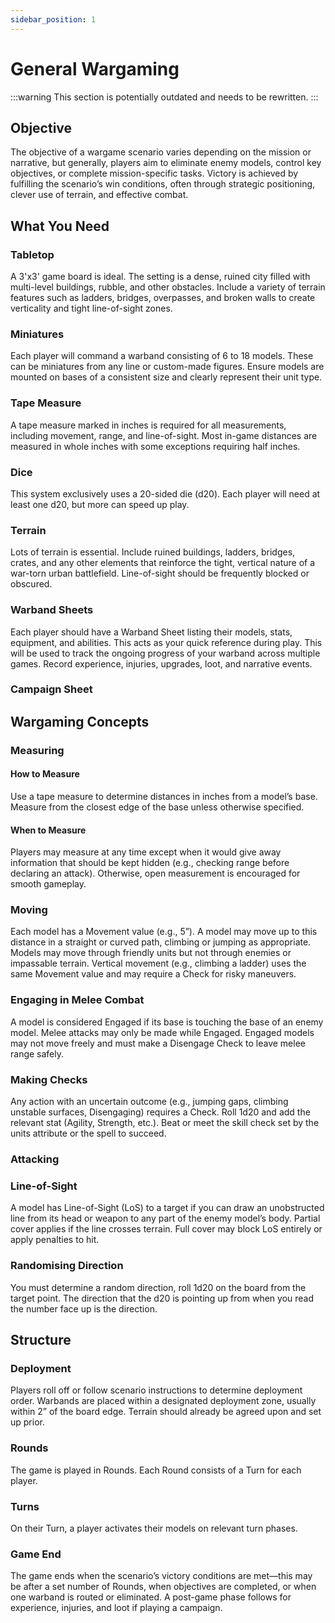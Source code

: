```yaml
---
sidebar_position: 1
---
```

# General Wargaming

:::warning
This section is potentially outdated and needs to be rewritten.
:::
## Objective
The objective of a wargame scenario varies depending on the mission or narrative, but generally, players aim to eliminate enemy models, control key objectives, or complete mission-specific tasks. Victory is achieved by fulfilling the scenario’s win conditions, often through strategic positioning, clever use of terrain, and effective combat.

## What You Need

### Tabletop
A 3'x3' game board is ideal. The setting is a dense, ruined city filled with multi-level buildings, rubble, and other obstacles. Include a variety of terrain features such as ladders, bridges, overpasses, and broken walls to create verticality and tight line-of-sight zones.

### Miniatures
Each player will command a warband consisting of 6 to 18 models. These can be miniatures from any line or custom-made figures. Ensure models are mounted on bases of a consistent size and clearly represent their unit type.

### Tape Measure
A tape measure marked in inches is required for all measurements, including movement, range, and line-of-sight. Most in-game distances are measured in whole inches with some exceptions requiring half inches.

### Dice
This system exclusively uses a 20-sided die (d20). Each player will need at least one d20, but more can speed up play.

### Terrain
Lots of terrain is essential. Include ruined buildings, ladders, bridges, crates, and any other elements that reinforce the tight, vertical nature of a war-torn urban battlefield. Line-of-sight should be frequently blocked or obscured.

### Warband Sheets
Each player should have a Warband Sheet listing their models, stats, equipment, and abilities. This acts as your quick reference during play. This will be used to track the ongoing progress of your warband across multiple games. Record experience, injuries, upgrades, loot, and narrative events.

### Campaign Sheet


## Wargaming Concepts

### Measuring

#### How to Measure
Use a tape measure to determine distances in inches from a model’s base. Measure from the closest edge of the base unless otherwise specified.

#### When to Measure
Players may measure at any time except when it would give away information that should be kept hidden (e.g., checking range before declaring an attack). Otherwise, open measurement is encouraged for smooth gameplay.

### Moving
Each model has a Movement value (e.g., 5”). A model may move up to this distance in a straight or curved path, climbing or jumping as appropriate. Models may move through friendly units but not through enemies or impassable terrain. Vertical movement (e.g., climbing a ladder) uses the same Movement value and may require a Check for risky maneuvers.

### Engaging in Melee Combat
A model is considered Engaged if its base is touching the base of an enemy model. Melee attacks may only be made while Engaged. Engaged models may not move freely and must make a Disengage Check to leave melee range safely.

### Making Checks
Any action with an uncertain outcome (e.g., jumping gaps, climbing unstable surfaces, Disengaging) requires a Check. Roll 1d20 and add the relevant stat (Agility, Strength, etc.). Beat or meet the skill check set by the units attribute or the spell to succeed.

### Attacking


### Line-of-Sight
A model has Line-of-Sight (LoS) to a target if you can draw an unobstructed line from its head or weapon to any part of the enemy model’s body. Partial cover applies if the line crosses terrain. Full cover may block LoS entirely or apply penalties to hit.

### Randomising Direction
You must determine a random direction, roll 1d20 on the board from the target point. The direction that the d20 is pointing up from when you read the number face up is the direction.

## Structure

### Deployment
Players roll off or follow scenario instructions to determine deployment order. Warbands are placed within a designated deployment zone, usually within 2” of the board edge. Terrain should already be agreed upon and set up prior.

### Rounds
The game is played in Rounds. Each Round consists of a Turn for each player.

### Turns
On their Turn, a player activates their models on relevant turn phases.

### Game End
The game ends when the scenario’s victory conditions are met—this may be after a set number of Rounds, when objectives are completed, or when one warband is routed or eliminated. A post-game phase follows for experience, injuries, and loot if playing a campaign.
